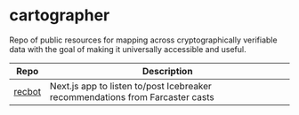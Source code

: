 # cartographer

Repo of public resources for mapping across cryptographically verifiable data with the goal of making it universally accessible and useful.

| Repo                   | Description                                     |
|------------------------|-------------------------------------------------|
| [recbot](/recbot)       | Next.js app to listen to/post Icebreaker recommendations from Farcaster casts  |